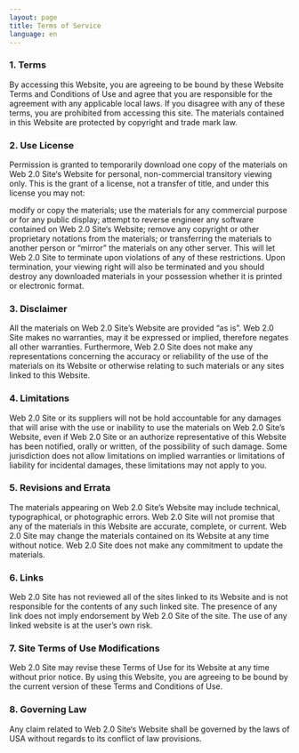 ```yaml
---
layout: page
title: Terms of Service
language: en
---
```


### 1. Terms

By accessing this Website, you are agreeing to be bound by these Website Terms and Conditions of Use and agree that you are responsible for the agreement with any applicable local laws. If you disagree with any of these terms, you are prohibited from accessing this site. The materials contained in this Website are protected by copyright and trade mark law.

### 2. Use License

Permission is granted to temporarily download one copy of the materials on Web 2.0 Site‘s Website for personal, non-commercial transitory viewing only. This is the grant of a license, not a transfer of title, and under this license you may not:

modify or copy the materials;
use the materials for any commercial purpose or for any public display;
attempt to reverse engineer any software contained on Web 2.0 Site‘s Website;
remove any copyright or other proprietary notations from the materials; or
transferring the materials to another person or “mirror” the materials on any other server.
This will let Web 2.0 Site to terminate upon violations of any of these restrictions. Upon termination, your viewing right will also be terminated and you should destroy any downloaded materials in your possession whether it is printed or electronic format.

### 3. Disclaimer

All the materials on Web 2.0 Site’s Website are provided “as is”. Web 2.0 Site makes no warranties, may it be expressed or implied, therefore negates all other warranties. Furthermore, Web 2.0 Site does not make any representations concerning the accuracy or reliability of the use of the materials on its Website or otherwise relating to such materials or any sites linked to this Website.

### 4. Limitations

Web 2.0 Site or its suppliers will not be hold accountable for any damages that will arise with the use or inability to use the materials on Web 2.0 Site’s Website, even if Web 2.0 Site or an authorize representative of this Website has been notified, orally or written, of the possibility of such damage. Some jurisdiction does not allow limitations on implied warranties or limitations of liability for incidental damages, these limitations may not apply to you.

### 5. Revisions and Errata

The materials appearing on Web 2.0 Site’s Website may include technical, typographical, or photographic errors. Web 2.0 Site will not promise that any of the materials in this Website are accurate, complete, or current. Web 2.0 Site may change the materials contained on its Website at any time without notice. Web 2.0 Site does not make any commitment to update the materials.

### 6. Links

Web 2.0 Site has not reviewed all of the sites linked to its Website and is not responsible for the contents of any such linked site. The presence of any link does not imply endorsement by Web 2.0 Site of the site. The use of any linked website is at the user’s own risk.

### 7. Site Terms of Use Modifications

Web 2.0 Site may revise these Terms of Use for its Website at any time without prior notice. By using this Website, you are agreeing to be bound by the current version of these Terms and Conditions of Use.

### 8. Governing Law

Any claim related to Web 2.0 Site‘s Website shall be governed by the laws of USA without regards to its conflict of law provisions.
